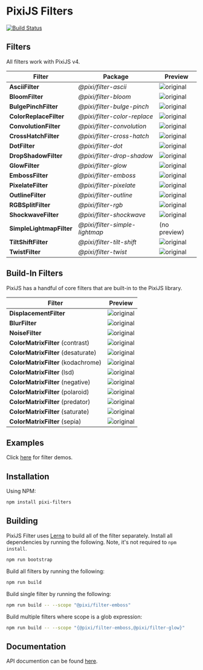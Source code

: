 # PixiJS Filters

[![Build Status](https://travis-ci.org/pixijs/pixi-filters.svg?branch=master)](https://travis-ci.org/pixijs/pixi-filters)

## Filters

All filters work with PixiJS v4.

| Filter | Package | Preview |
|---|---|---|
| **AsciiFilter** | _@pixi/filter-ascii_ | ![original](https://pixijs.github.io/pixi-filters/tools/screenshots/dist/ascii.png) |
| **BloomFilter** | _@pixi/filter-bloom_ | ![original](https://pixijs.github.io/pixi-filters/tools/screenshots/dist/bloom.png) |
| **BulgePinchFilter** | _@pixi/filter-bulge-pinch_ | ![original](https://pixijs.github.io/pixi-filters/tools/screenshots/dist/bulge-pinch.gif) |
| **ColorReplaceFilter** | _@pixi/filter-color-replace_ | ![original](https://pixijs.github.io/pixi-filters/tools/screenshots/dist/color-replace.png) |
| **ConvolutionFilter** | _@pixi/filter-convolution_ | ![original](https://pixijs.github.io/pixi-filters/tools/screenshots/dist/convolution.png) |
| **CrossHatchFilter** | _@pixi/filter-cross-hatch_ | ![original](https://pixijs.github.io/pixi-filters/tools/screenshots/dist/cross-hatch.png) |
| **DotFilter** | _@pixi/filter-dot_ | ![original](https://pixijs.github.io/pixi-filters/tools/screenshots/dist/dot.png) |
| **DropShadowFilter** | _@pixi/filter-drop-shadow_| ![original](https://pixijs.github.io/pixi-filters/tools/screenshots/dist/drop-shadow.png) |
| **GlowFilter** | _@pixi/filter-glow_ | ![original](https://pixijs.github.io/pixi-filters/tools/screenshots/dist/glow.png) |
| **EmbossFilter** | _@pixi/filter-emboss_ | ![original](https://pixijs.github.io/pixi-filters/tools/screenshots/dist/emboss.png) |
| **PixelateFilter** | _@pixi/filter-pixelate_ | ![original](https://pixijs.github.io/pixi-filters/tools/screenshots/dist/pixelate.png) |
| **OutlineFilter** | _@pixi/filter-outline_ | ![original](https://pixijs.github.io/pixi-filters/tools/screenshots/dist/outline.png) |
| **RGBSplitFilter** | _@pixi/filter-rgb_ | ![original](https://pixijs.github.io/pixi-filters/tools/screenshots/dist/rgb.png) |
| **ShockwaveFilter** | _@pixi/filter-shockwave_ | ![original](https://pixijs.github.io/pixi-filters/tools/screenshots/dist/shockwave.gif) |
| **SimpleLightmapFilter** | _@pixi/filter-simple-lightmap_ | (no preview) |
| **TiltShiftFilter** | _@pixi/filter-tilt-shift_ | ![original](https://pixijs.github.io/pixi-filters/tools/screenshots/dist/tilt-shift.png) |
| **TwistFilter** | _@pixi/filter-twist_ | ![original](https://pixijs.github.io/pixi-filters/tools/screenshots/dist/twist.png) |

## Build-In Filters

PixiJS has a handful of core filters that are built-in to the PixiJS library.

| Filter | Preview |
|---|---|
| **DisplacementFilter** | ![original](https://pixijs.github.io/pixi-filters/tools/screenshots/dist/displacement.png) |
| **BlurFilter** | ![original](https://pixijs.github.io/pixi-filters/tools/screenshots/dist/blur.png) |
| **NoiseFilter** | ![original](https://pixijs.github.io/pixi-filters/tools/screenshots/dist/noise.png) |
| **ColorMatrixFilter** (contrast) | ![original](https://pixijs.github.io/pixi-filters/tools/screenshots/dist/color-matrix-contrast.png) |
| **ColorMatrixFilter** (desaturate) | ![original](https://pixijs.github.io/pixi-filters/tools/screenshots/dist/color-matrix-desaturate.png) |
| **ColorMatrixFilter** (kodachrome) | ![original](https://pixijs.github.io/pixi-filters/tools/screenshots/dist/color-matrix-kodachrome.png) |
| **ColorMatrixFilter** (lsd) | ![original](https://pixijs.github.io/pixi-filters/tools/screenshots/dist/color-matrix-lsd.png) |
| **ColorMatrixFilter** (negative) | ![original](https://pixijs.github.io/pixi-filters/tools/screenshots/dist/color-matrix-negative.png) |
| **ColorMatrixFilter** (polaroid) | ![original](https://pixijs.github.io/pixi-filters/tools/screenshots/dist/color-matrix-polaroid.png) |
| **ColorMatrixFilter** (predator) | ![original](https://pixijs.github.io/pixi-filters/tools/screenshots/dist/color-matrix-predator.png) |
| **ColorMatrixFilter** (saturate) | ![original](https://pixijs.github.io/pixi-filters/tools/screenshots/dist/color-matrix-saturate.png) |
| **ColorMatrixFilter** (sepia) | ![original](https://pixijs.github.io/pixi-filters/tools/screenshots/dist/color-matrix-sepia.png) |

## Examples

Click [here](https://pixijs.github.io/pixi-filters/examples) for filter demos.

## Installation

Using NPM:

```bash
npm install pixi-filters
```

## Building

PixiJS Filter uses [Lerna](https://github.com/lerna/lerna) to build all of the filter separately. Install all dependencies by running the following. Note, it's not required to `npm install`.

```bash
npm run bootstrap
```

Build all filters by running the following:

```bash
npm run build
```

Build single filter by running the following:

```bash
npm run build -- --scope "@pixi/filter-emboss"
```

Build multiple filters where scope is a glob expression:

```bash
npm run build -- --scope "{@pixi/filter-emboss,@pixi/filter-glow}"
```

## Documentation

API documention can be found [here](http://pixijs.github.io/pixi-filters/docs/).
